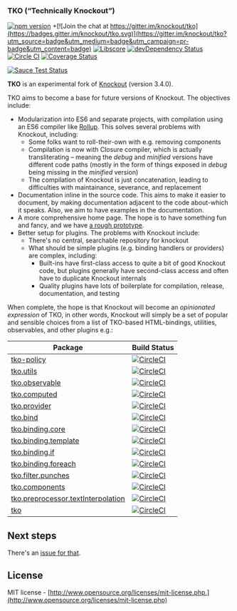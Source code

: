 
### TKO (“Technically Knockout”)

[![npm version](https://badge.fury.io/js/tko.svg)](https://badge.fury.io/js/tko)
+[![Join the chat at https://gitter.im/knockout/tko](https://badges.gitter.im/knockout/tko.svg)](https://gitter.im/knockout/tko?utm_source=badge&utm_medium=badge&utm_campaign=pr-badge&utm_content=badge)
[![Libscore](https://img.shields.io/libscore/s/ko.svg)](http://libscore.com/#ko)
[![devDependency Status](https://david-dm.org/knockout/tko/dev-status.svg)](https://david-dm.org/knockout/tko#info=devDependencies)
[![Circle CI](https://circleci.com/gh/knockout/tko.svg?style=shield)](https://circleci.com/gh/knockout/tko)
[![Coverage Status](https://coveralls.io/repos/knockout/tko/badge.svg?branch=master&service=github)](https://coveralls.io/github/knockout/tko?branch=master)

[![Sauce Test Status](https://saucelabs.com/browser-matrix/brianmhunt.svg)](https://saucelabs.com/u/brianmhunt)

**TKO** is an experimental fork of [Knockout](https://github.com/knockout/knockout) (version 3.4.0).

TKO aims to become a base for future versions of Knockout.  The objectives include:

- Modularization into ES6 and separate projects, with compilation using an ES6 compiler like [Rollup](http://rollupjs.org/).  This solves several problems with Knockout, including:
  - Some folks want to roll-their-own with e.g. removing components
  - Compilation is now with Closure compiler, which is actually transliterating – meaning the *debug* and *minified* versions have different code paths (mostly in the form of things exposed in *debug* being missing in the *minified* version)
  - The compilation of Knockout is just concatenation, leading to difficulties with maintainance, severance, and replacement
- Documentation inline in the source code.  This aims to make it easier to document, by making documentation adjacent to the code about-which it speaks.  Also, we aim to have examples in the documentation.
- A more comprehensive home page.  The hope is to have something fun and fancy, and we have [a rough prototype](http://brianmhunt.github.io/knockout).
- Better setup for plugins.  The problems with Knockout include:
  - There's no central, searchable repository for knockout
  - What should be simple plugins (e.g. binding handlers or providers) are complex, including:
    - Built-ins have first-class access to quite a bit of good Knockout code, but plugins generally have second-class access and often have to duplicate Knockout internals
    - Quality plugins have lots of boilerplate for compilation, release, documentation, and testing
 
When complete, the hope is that Knockout will become an *opinionated expression* of TKO, in other words, Knockout will simply be a set of popular and sensible choices from a list of TKO-based HTML-bindings, utilities, observables, and other plugins e.g.:

| Package  | Build Status |
| -------  | ------------ |
| [tko-policy](../../../tko-policy) | [![CircleCI](https://circleci.com/gh/knockout/tko-policy.svg?style=shield)](https://circleci.com/gh/knockout/tko-policy) |
| [tko.utils](../../../tko.utils) | [![CircleCI](https://circleci.com/gh/knockout/tko.utils.svg?style=shield)](https://circleci.com/gh/knockout/tko.utils)
| [tko.observable](../../../tko.observable) | [![CircleCI](https://circleci.com/gh/knockout/tko.observable.svg?style=shield)](https://circleci.com/gh/knockout/tko.observable) |
| [tko.computed](../../../tko.computed) | [![CircleCI](https://circleci.com/gh/knockout/tko.computed.svg?style=shield)](https://circleci.com/gh/knockout/tko.computed) |
| [tko.provider](../../../tko.provider) | [![CircleCI](https://circleci.com/gh/knockout/tko.provider.svg?style=shield)](https://circleci.com/gh/knockout/tko.provider) |
| [tko.bind](../../../tko.bind) | [![CircleCI](https://circleci.com/gh/knockout/tko.bind.svg?style=shield)](https://circleci.com/gh/knockout/tko.bind) |
| [tko.binding.core](../../../tko.binding.core) | [![CircleCI](https://circleci.com/gh/knockout/tko.binding.core.svg?style=shield)](https://circleci.com/gh/knockout/tko.binding.core) |
| [tko.binding.template](../../../tko.binding.template) | [![CircleCI](https://circleci.com/gh/knockout/tko.binding.template.svg?style=shield)](https://circleci.com/gh/knockout/tko.binding.template) |
| [tko.binding.if](../../../tko.binding.if) | [![CircleCI](https://circleci.com/gh/knockout/tko.binding.if.svg?style=shield)](https://circleci.com/gh/knockout/tko.binding.if) |
| [tko.binding.foreach](../../../tko.binding.foreach) | [![CircleCI](https://circleci.com/gh/knockout/tko.binding.foreach.svg?style=shield)](https://circleci.com/gh/knockout/tko.binding.foreach) |
| [tko.filter.punches](../../../tko.filter.punches) | [![CircleCI](https://circleci.com/gh/knockout/tko.filter.punches.svg?style=shield)](https://circleci.com/gh/knockout/tko.filter.punches) |
| [tko.components](../../../tko.components) | [![CircleCI](https://circleci.com/gh/knockout/tko.components.svg?style=shield)](https://circleci.com/gh/knockout/tko.components) |
| [tko.preprocessor.textInterpolation](../../../tko.preprocessor.textInterpolation) | [![CircleCI](https://circleci.com/gh/knockout/tko.preprocessor.textInterpolation.svg?style=shield)](https://circleci.com/gh/knockout/tko.preprocessor.textInterpolation) |
| [tko](../../../tko) | [![CircleCI](https://circleci.com/gh/knockout/tko.svg?style=shield)](https://circleci.com/gh/knockout/tko) |


## Next steps

There's an [issue for that](https://github.com/knockout/tko/issues/1).

## License

MIT license - [http://www.opensource.org/licenses/mit-license.php.](http://www.opensource.org/licenses/mit-license.php)
